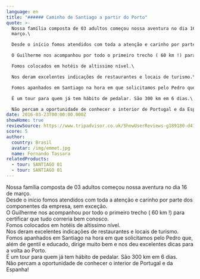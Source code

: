 ```yaml
---
language: en
title: "###### Caminho de Santiago a partir do Porto"
quote: >-
  Nossa família composta de 03 adultos começou nossa aventura no dia 16 de
  março.\

  Desde o início fomos atendidos com toda a atenção e carinho por parte dos componentes da empresa, sem exceção.\

  O Guilherme nos acompanhou por todo o primeiro trecho ( 60 km !) para certificar que tudo correria bem conosco.\

  Fomos colocados em hotéis de altissimo nível.\

  Nos deram excelentes indicações de restaurantes e locais de turismo.\

  Fomos apanhados em Santiago na hora em que solicitamos pelo Pedro que, além de gentil e educado, dirige muito bem e nos deu excelentes dicas para a volta ao Porto.\

  É um tour para quem já tem hábito de pedalar. São 300 km em 6 dias.\

  Não percam a oportunidade de conhecer o interior de Portugal e da Espanha!
date: 2016-03-23T00:00:00.000Z
showHome: true
reviewSource: https://www.tripadvisor.co.uk/ShowUserReviews-g189180-d4105907-r357878277-Top_Bike_tours_Portugal-Porto_Porto_District_Northern_Portugal.html
score: 5
author:
  country: Brasil
  avatar: /img/emmet.jpg
  name: Fernando Tassara
relatedProducts:
  - tour: SANTIAGO 01
  - tour: SANTIAGO 01
---
```

Nossa família composta de 03 adultos começou nossa aventura no dia 16 de março.\
Desde o início fomos atendidos com toda a atenção e carinho por parte dos componentes da empresa, sem exceção.\
O Guilherme nos acompanhou por todo o primeiro trecho ( 60 km !) para certificar que tudo correria bem conosco.\
Fomos colocados em hotéis de altissimo nível.\
Nos deram excelentes indicações de restaurantes e locais de turismo.\
Fomos apanhados em Santiago na hora em que solicitamos pelo Pedro que, além de gentil e educado, dirige muito bem e nos deu excelentes dicas para a volta ao Porto.\
É um tour para quem já tem hábito de pedalar. São 300 km em 6 dias.\
Não percam a oportunidade de conhecer o interior de Portugal e da Espanha!
